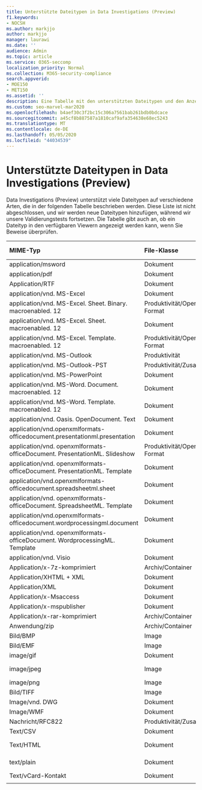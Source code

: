 ```yaml
---
title: Unterstützte Dateitypen in Data Investigations (Preview)
f1.keywords:
- NOCSH
ms.author: markjjo
author: markjjo
manager: laurawi
ms.date: ''
audience: Admin
ms.topic: article
ms.service: O365-seccomp
localization_priority: Normal
ms.collection: M365-security-compliance
search.appverid:
- MOE150
- MET150
ms.assetid: ''
description: Eine Tabelle mit den unterstützten Dateitypen und den Anzeigeprogrammen, in denen Sie für Daten Untersuchungen (Preview) angezeigt werden können.
ms.custom: seo-marvel-mar2020
ms.openlocfilehash: b4aef30c3f2bc15c306a7561bab261bdb0bdcace
ms.sourcegitcommit: a45cf8b887587a1810caf9afa354638e68ec5243
ms.translationtype: MT
ms.contentlocale: de-DE
ms.lasthandoff: 05/05/2020
ms.locfileid: "44034539"
---
```

# <a name="supported-file-types-in-data-investigations-preview"></a>Unterstützte Dateitypen in Data Investigations (Preview)

Data Investigations (Preview) unterstützt viele Dateitypen auf verschiedene Arten, die in der folgenden Tabelle beschrieben werden. Diese Liste ist nicht abgeschlossen, und wir werden neue Dateitypen hinzufügen, während wir unsere Validierungstests fortsetzen. Die Tabelle gibt auch an, ob ein Dateityp in den verfügbaren Viewern angezeigt werden kann, wenn Sie Beweise überprüfen.

| MIME-Typ | File-Klasse | Nativer Viewer | Text Anzeige | Annotations-Viewer | Container Extraktion | Erweiterungen |
| :- | :- | :- | :- | :- | :- | :- |
| application/msword | Dokument | Ja | Ja | Ja | Nein | . doc;. dat |
| application/pdf | Dokument | Ja | Ja | Ja | Nein | .pdf |
| Application/RTF | Dokument | Ja | Ja | Ja | Nein | . RTF;. doc |
| application/vnd. MS-Excel | Dokument | Ja | Ja | Ja | Nein | xls; DAT |
| application/vnd. MS-Excel. Sheet. Binary. macroenabled. 12 | Produktivität/Open Document Format | Ja | Ja | Nein | Nein | . xlsb |
| application/vnd. MS-Excel. Sheet. macroenabled. 12 | Dokument | Ja | Ja | Ja | Nein | . xlsm |
| application/vnd. MS-Excel. Template. macroenabled. 12 | Produktivität/Open Document Format | Nein | Ja | Nein | Nein | . xltm |
| application/vnd. MS-Outlook | Produktivität | Nein | Nein | Nein | Nein | . msg |
| application/vnd. MS-Outlook-PST | Produktivität/Zusammenarbeit | Nein | Nein | Nein | Ja | PST-Datei |
| application/vnd. MS-PowerPoint | Dokument | Ja | Ja | Ja | Nein | ppt;. PPS;. Pot |
| application/vnd. MS-Word. Document. macroenabled. 12 | Dokument | Ja | Ja | Ja | Nein | DOCM |
| application/vnd. MS-Word. Template. macroenabled. 12 | Dokument | Ja | Ja | Ja | Nein | . dotm |
| application/vnd. Oasis. OpenDocument. Text | Dokument | Ja | Ja | Ja | Nein | ODT  |
| application/vnd.openxmlformats-officedocument.presentationml.presentation | Dokument | Ja | Ja | Ja | Nein | PPTX |
| application/vnd. openxmlformats-officeDocument. PresentationML. Slideshow | Produktivität/Open Document Format | Ja | Ja | Ja | Nein | . ppsx |
| application/vnd. openxmlformats-officeDocument. PresentationML. Template | Dokument | Ja | Ja | Ja | Nein | . POTX |
| application/vnd.openxmlformats-officedocument.spreadsheetml.sheet | Dokument | Ja | Ja | Ja | Nein | xlsx |
| application/vnd. openxmlformats-officeDocument. SpreadsheetML. Template | Dokument | Ja | Ja | Ja | Nein | . xltx |
| application/vnd.openxmlformats-officedocument.wordprocessingml.document | Dokument | Ja | Ja | Ja | Nein | DOCX |
| application/vnd. openxmlformats-officeDocument. WordprocessingML. Template | Dokument | Ja | Ja | Ja | Nein | . dotx |
| application/vnd. Visio | Dokument | Ja | Ja | Ja | Nein | VSD |
| Application/x-7z-komprimiert | Archiv/Container | Nein | Nein | Nein | Ja | .7z |
| Application/XHTML + XML | Dokument | Ja | Ja | Ja | Nein | . XHTML |
| Application/XML | Dokument | Ja | Ja | Ja | Nein | . XML |
| Application/x-Msaccess | Dokument | Ja | Ja | Ja | Nein | MDB |
| Application/x-mspublisher | Dokument | Ja | Ja | Ja | Nein | . pub |
| Application/x-rar-komprimiert | Archiv/Container | Nein | Nein | Nein | Ja | . rar |
| Anwendung/zip | Archiv/Container | Nein | Nein | Nein | Ja | .ZIP |
| Bild/BMP | Image | Ja | Ja | Ja | Nein | BMP |
| Bild/EMF | Image | Ja | Ja | Ja | Nein | . EMF |
| image/gif | Dokument | Ja | Ja | Ja | Nein | .gif |
| image/jpeg | Image | Ja | Ja | Ja | Nein | JPG; JPEG;. dat;. jpgt |
| image/png | Image | Ja | Ja | Ja | Nein | .png |
| Bild/TIFF | Image | Ja | Ja | Ja | Nein | TIF |
| Image/vnd. DWG | Dokument | Ja | Ja | Ja | Nein | . dwg;. DXF |
| Image/WMF | Dokument | Ja | Ja | Ja | Nein | . WMF |
| Nachricht/RFC822 | Produktivität/Zusammenarbeit | Nein | Nein | Nein | Nein | .EML |
| Text/CSV | Dokument | Ja | Ja | Ja | Nein | . CSV |
| Text/HTML | Dokument | Ja | Ja | Ja | Nein | . html;. shtml;. htm |
| text/plain | Dokument | Ja | Ja | Ja | Nein | txt; CSS;. con;. pl;. CSV;. dat |
| Text/vCard-Kontakt | Dokument | Ja | Ja | Ja | Nein | . vcf |
||||||||
